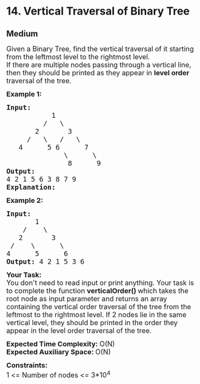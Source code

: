 # 14. Vertical Traversal of Binary Tree
## Medium 
<div class="problem-statement">
                <p></p><p><span style="font-size:18px">Given a Binary Tree, find the vertical traversal of it starting from the leftmost level to the rightmost level.<br>
If there are multiple nodes passing through a vertical line, then they should be printed as they appear in <strong>level order</strong> traversal of the tree.</span></p>

<p><span style="font-size:18px"><strong>Example 1:</strong></span></p>

<pre><span style="font-size:18px"><strong>Input:</strong>
           1
         /   \
       2       3
     /   \   /   \
   4      5 6      7
              \      \
               8      9           
</span><span style="font-size:18px"><strong>Output: </strong>
4 2 1 5 6 3 8 7 9 
<strong>Explanation:</strong></span>
<img alt="" src="https://media.geeksforgeeks.org/img-practice/ScreenShot2021-05-28at3-1622541589.png" class="img-responsive">
</pre>

<p><span style="font-size:18px"><strong>Example 2:</strong></span></p>

<pre><span style="font-size:18px"><strong>Input:
&nbsp;      </strong>1
 &nbsp; &nbsp;/&nbsp;&nbsp;&nbsp; \
 &nbsp; 2&nbsp; &nbsp; &nbsp;  3
 /&nbsp;&nbsp;  \&nbsp; &nbsp; &nbsp;&nbsp;\
4&nbsp; &nbsp;  &nbsp;5&nbsp; &nbsp;  &nbsp;6
<strong>Output: </strong>4 2 1 5 3 6<strong>
</strong></span></pre>

<p><span style="font-size:18px"><strong>Your Task:</strong><br>
You don't need to read input or print anything. Your task is to complete the function&nbsp;<strong>verticalOrder()&nbsp;</strong>which takes the root node as input parameter and returns an array containing&nbsp;the vertical order traversal of the tree from the leftmost to the rightmost level. If 2 nodes lie in the same vertical level, they should be printed in the order they appear in the level order traversal of the tree.</span></p>

<p><span style="font-size:18px"><strong>Expected Time Complexity:&nbsp;</strong>O(N)<br>
<strong>Expected Auxiliary Space:&nbsp;</strong>O(N)</span></p>

<p><span style="font-size:18px"><strong>Constraints:</strong><br>
1 &lt;= Number of nodes &lt;= 3*10<sup>4</sup></span></p>
 <p></p>
            </div>